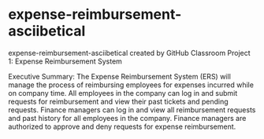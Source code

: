 # expense-reimbursement-asciibetical
expense-reimbursement-asciibetical created by GitHub Classroom
Project 1: Expense Reimbursement System

Executive Summary:
The Expense Reimbursement System (ERS) will manage the process of reimbursing employees for expenses incurred while on company time. 
All employees in the company can log in and submit requests for reimbursement and view their past tickets and pending requests. 
Finance managers can log in and view all reimbursement requests and past history for all employees in the company.
Finance managers are authorized to approve and deny requests for expense reimbursement.
